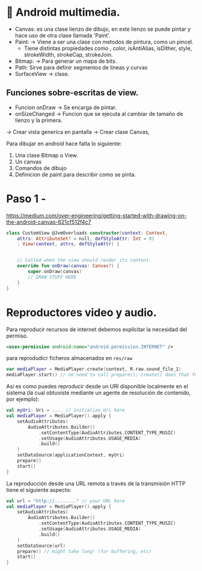 # 📌 Android multimedia.

- Canvas: es una clase lienzo de dibujo, en este lienzo se puede pintar  y hace uso de otra clase llamada 'Paint'.  
- Paint: -> Viene a ser una clase con metodos de pintura, como un pincel.
  - Tiene distintas propiedades como , color, isAntiAlias, isDither, style, strokeWidth, strokeCap, strokeJoin.
- Bitmap: -> Para generar un mapa de bits.
- Path: Sirve para definir segmentos de lineas y curvas
- SurfaceView -> clase.

## Funciones sobre-escritas de view.
- Funcion onDraw -> Se encarga de pintar.
- onSizeChanged -> Funcion que se ejecuta al cambiar de tamaño de lienzo y la primera.


-> Crear vista generica en pantalla -> Crear clase Canvas, 

Para dibujar en android hace falta lo siguiente:
1. Una clase Bitmap o View.
2. Un canvas
3. Comandos de dibujo
4. Definicion de paint para describir como se pinta.

# Paso 1 - 
https://medium.com/over-engineering/getting-started-with-drawing-on-the-android-canvas-621cf512f4c7
```kotlin
class CustomView @JvmOverloads constructor(context: Context,
    attrs: AttributeSet? = null, defStyleAttr: Int = 0)
    : View(context, attrs, defStyleAttr) {


    // Called when the view should render its content.
    override fun onDraw(canvas: Canvas?) {
        super.onDraw(canvas)
        // DRAW STUFF HERE
    }
}
```



# Reproductores video y audio.

Para reproducir recursos de internet debemos explicitar la necesidad del permiso. 
```xml
<uses-permission android:name="android.permission.INTERNET" />
```


para reprodudicr ficheros almacenados en `res/raw`

```kotlin
var mediaPlayer = MediaPlayer.create(context, R.raw.sound_file_1)
mediaPlayer.start() // no need to call prepare(); create() does that for you
```

Así es como puedes reproducir desde un URI disponible localmente en el sistema (la cual obtuviste mediante un agente de resolución de contenido, por ejemplo):
```kotlin
val myUri: Uri = .... // initialize Uri here
val mediaPlayer = MediaPlayer().apply {
    setAudioAttributes(
        AudioAttributes.Builder()
            .setContentType(AudioAttributes.CONTENT_TYPE_MUSIC)
            .setUsage(AudioAttributes.USAGE_MEDIA)
            .build()
    )
    setDataSource(applicationContext, myUri)
    prepare()
    start()
}
```

La reproducción desde una URL remota a través de la transmisión HTTP tiene el siguiente aspecto:
```kotlin
val url = "http://........" // your URL here
val mediaPlayer = MediaPlayer().apply {
    setAudioAttributes(
        AudioAttributes.Builder()
            .setContentType(AudioAttributes.CONTENT_TYPE_MUSIC)
            .setUsage(AudioAttributes.USAGE_MEDIA)
            .build()
    )
    setDataSource(url)
    prepare() // might take long! (for buffering, etc)
    start()
}
``` 


